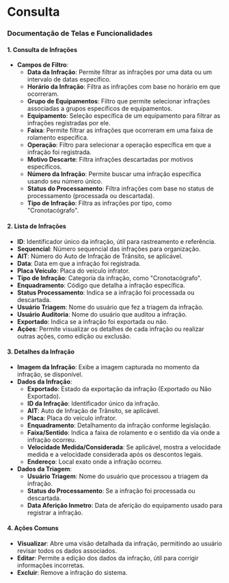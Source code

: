 # Consulta

### Documentação de Telas e Funcionalidades

#### 1. **Consulta de Infrações**

- **Campos de Filtro**:
    - **Data da Infração**: Permite filtrar as infrações por uma data ou um intervalo de datas específico.
    - **Horário da Infração**: Filtra as infrações com base no horário em que ocorreram.
    - **Grupo de Equipamentos**: Filtro que permite selecionar infrações associadas a grupos específicos de equipamentos.
    - **Equipamento**: Seleção específica de um equipamento para filtrar as infrações registradas por ele.
    - **Faixa**: Permite filtrar as infrações que ocorreram em uma faixa de rolamento específica.
    - **Operação**: Filtro para selecionar a operação específica em que a infração foi registrada.
    - **Motivo Descarte**: Filtra infrações descartadas por motivos específicos.
    - **Número da Infração**: Permite buscar uma infração específica usando seu número único.
    - **Status do Processamento**: Filtra infrações com base no status de processamento (processada ou descartada).
    - **Tipo de Infração**: Filtra as infrações por tipo, como "Cronotacógrafo".

#### 2. **Lista de Infrações**

- **ID**: Identificador único da infração, útil para rastreamento e referência.
- **Sequencial**: Número sequencial das infrações para organização.
- **AIT**: Número do Auto de Infração de Trânsito, se aplicável.
- **Data**: Data em que a infração foi registrada.
- **Placa Veículo**: Placa do veículo infrator.
- **Tipo de Infração**: Categoria da infração, como "Cronotacógrafo".
- **Enquadramento**: Código que detalha a infração específica.
- **Status Processamento**: Indica se a infração foi processada ou descartada.
- **Usuário Triagem**: Nome do usuário que fez a triagem da infração.
- **Usuário Auditoria**: Nome do usuário que auditou a infração.
- **Exportado**: Indica se a infração foi exportada ou não.
- **Ações**: Permite visualizar os detalhes de cada infração ou realizar outras ações, como edição ou exclusão.

#### 3. **Detalhes da Infração**

- **Imagem da Infração**: Exibe a imagem capturada no momento da infração, se disponível.
- **Dados da Infração**:
    - **Exportado**: Estado da exportação da infração (Exportado ou Não Exportado).
    - **ID da Infração**: Identificador único da infração.
    - **AIT**: Auto de Infração de Trânsito, se aplicável.
    - **Placa**: Placa do veículo infrator.
    - **Enquadramento**: Detalhamento da infração conforme legislação.
    - **Faixa/Sentido**: Indica a faixa de rolamento e o sentido da via onde a infração ocorreu.
    - **Velocidade Medida/Considerada**: Se aplicável, mostra a velocidade medida e a velocidade considerada após os descontos legais.
    - **Endereço**: Local exato onde a infração ocorreu.
- **Dados da Triagem**:
    - **Usuário Triagem**: Nome do usuário que processou a triagem da infração.
    - **Status do Processamento**: Se a infração foi processada ou descartada.
    - **Data Aferição Inmetro**: Data de aferição do equipamento usado para registrar a infração.

#### 4. **Ações Comuns**

- **Visualizar**: Abre uma visão detalhada da infração, permitindo ao usuário revisar todos os dados associados.
- **Editar**: Permite a edição dos dados da infração, útil para corrigir informações incorretas.
- **Excluir**: Remove a infração do sistema.

